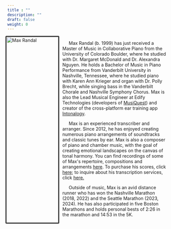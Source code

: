 ```yaml
---
title : ""
description: ""
draft: false
weight: 0
---
```


<div style= "display: flex;">
  <div style="width: 33%;">
    <img style="float: right; border: 3px solid #333333; border-radius: 3px; width: 100%;" src="./images/profile.jpg" alt="Max Randal">
  </div>
  <div style="width: 67%; text-indent: 20px; margin-left: 10px;">
    <p>Max Randal (b. 1999) has just received a Master of Music in Collaborative Piano from the University of Colorado Boulder, where he studied with Dr. Margaret McDonald and Dr. Alexandra Nguyen. He holds a Bachelor of Music in Piano Performance from Vanderbilt University in Nashville, Tennessee, where he studied piano with Karen Ann Krieger and organ with Dr. Polly Brecht, while singing bass in the Vanderbilt Chorale and Nashville Symphony Chorus. Max is also the Lead Musical Engineer at Edify Technologies (developers of <a href="https://app.musiquest.com">MusiQuest</a>) and creator of the cross-platform ear training app <a href="https://intonalogy.com">Intonalogy</a>.</p>
    <p>Max is an experienced transcriber and arranger. Since 2012, he has enjoyed creating numerous piano arrangements of soundtracks and classic tunes by ear. Max is also a composer of piano and chamber music, with the goal of creating emotional landscapes on the canvas of tonal harmony. You can find recordings of some of Max's repertoire, compositions and arrangements <a href="/recordings">here</a>. To purchase his scores, click <a href="/scores">here</a>; to inquire about his transcription services, click <a href="/services">here.</a></p>
    <p>Outside of music, Max is an avid distance runner who has won the Nashville Marathon (2018, 2022) and the Seattle Marathon (2023, 2024). He has also participated in five Boston Marathons and holds personal bests of 2:26 in the marathon and 14:53 in the 5K.</p>
  </div>
</div>
